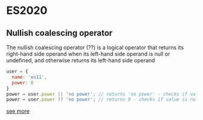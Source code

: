 # ES2020
## Nullish coalescing operator

The nullish coalescing operator (??) is a logical operator that returns its right-hand side operand when its left-hand side operand is null or undefined, and otherwise returns its left-hand side operand

```js
user = {
  name: 'es11',
  power: 0
}
power = user.power || 'no power'; // returns 'no power' - checks if value is 'false'
power = user.power ?? 'no power'; // returns 0 - checks if value is null/undefined
```
[see more](https://developer.mozilla.org/en-US/docs/Web/JavaScript/Reference/Operators/Nullish_coalescing_operator)